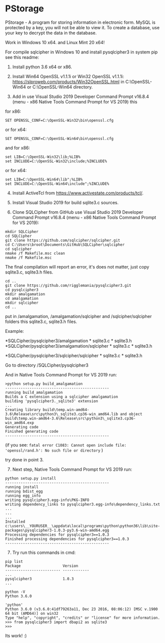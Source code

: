# PStorage
PStorage - A program for storing information in electronic form. 
MySQL is protected by a key, you will not be able to view it. 
To create a database, use your key to decrypt the data in the database.

Work in Windows 10 x64. and Linux Mint 20 x64!
 
For compile sqlcipher in Windows 10 and install pysqlcipher3 in system pip see this readme:

1. Install python 3.6 x64 or x86.

2. Install Win64 OpenSSL v1.1.1i or Win32 OpenSSL v1.1.1i: https://slproweb.com/products/Win32OpenSSL.html
in C:\OpenSSL-Win64 or C:\OpenSSL-Win64 directory.

3. Add in use Visual Studio 2019 Developer Command Prompt v16.8.4 (menu - x86 Native Tools Command Prompt for VS 2019) this

for x86:
```
SET OPENSSL_CONF=C:\OpenSSL-Win32\bin\openssl.cfg
```
or for x64:
```
SET OPENSSL_CONF=C:\OpenSSL-Win64\bin\openssl.cfg
```
and for x86: 
```
set LIB=C:\OpenSSL-Win32\lib;%LIB%
set INCLUDE=C:\OpenSSL-Win32\include;%INCLUDE%
```
or for x64:
```
set LIB=C:\OpenSSL-Win64\lib";%LIB%
set INCLUDE=C:\OpenSSL-Win64\include";%INCLUDE%
```
4. Install ActiveTcl from https://www.activestate.com/products/tcl/.

5. Install Visual Studio 2019 for build sqlite3.c sources.

6. Clone SQLCipher from GitHub use Visual Studio 2019 Developer Command Prompt v16.8.4 (menu - x86 Native Tools Command Prompt for VS 2019):
```
mkdir SQLCipher
cd SQLCipher
git clone https://github.com/sqlcipher/sqlcipher.git
cd C:\Users\broot\Documents\GitHub\SQLCipher\sqlcipher
cd sqlcipher
nmake /f Makefile.msc clean
nmake /f Makefile.msc
```
The final compilation will report an error, it's does not matter, just copy sqlite3.c, sqlite3.h files.
```
cd ..
git clone https://github.com/rigglemania/pysqlcipher3.git
cd pysqlcipher3
mkdir amalgamation
cd amalgamation
mkdir sqlcipher
cd ..
```
put in /amalgamation, /amalgamation/sqlcipher and /sqlcipher/sqlcipher folders this sqlite3.c, sqlite3.h files.

Example:

*SQLCipher/pysqlcipher3/amalgamation
	* sqlite3.c
	* sqlite3.h
*SQLCipher/pysqlcipher3/amalgamation/sqlcipher
	* sqlite3.c
	* sqlite3.h
	
*SQLCipher/pysqlcipher3/sqlcipher/sqlcipher
	* sqlite3.c
	* sqlite3.h

Go to directory /SQLCipher/pysqlcipher3

And in Native Tools Command Prompt for VS 2019 run:
```
>python setup.py build_amalgamation
-----------------------------------------------
running build_amalgamation
Builds a C extension using a sqlcipher amalgamation
building 'pysqlcipher3._sqlite3' extension
...
Creating library build\temp.win-amd64-3.6\Release\src\python3\_sqlite3.cp36-win_amd64.lib and object build\temp.win-amd64-3.6\Release\src\python3\_sqlite3.cp36-win_amd64.exp
Generating code
Finished generating code
-----------------------------------------------
```
(if you see: 
```fatal error C1083: Cannot open include file: 'openssl/rand.h': No such file or directory```
)

try done in point 3.

7. Next step, Native Tools Command Prompt for VS 2019 run:
```
python setup.py install
-----------------------------------------------
running install
running bdist_egg
running egg_info
writing pysqlcipher3.egg-info\PKG-INFO
writing dependency_links to pysqlcipher3.egg-info\dependency_links.txt
...
...
...
Installed c:\users\__YOURUSER__\appdata\local\programs\python\python36\lib\site-packages\pysqlcipher3-1.0.3-py3.6-win-amd64.egg
Processing dependencies for pysqlcipher3==1.0.3
Finished processing dependencies for pysqlcipher3==1.0.3
-----------------------------------------------
```

7. Try run this commands in cmd:
```
pip list
Package                   Version
------------------------- ------------
...
pysqlcipher3              1.0.3
...
```
```
python -V
Python 3.6.0
```
```
'python'
Python 3.6.0 (v3.6.0:41df79263a11, Dec 23 2016, 08:06:12) [MSC v.1900 64 bit (AMD64)] on win32
Type "help", "copyright", "credits" or "license" for more information.
>>> from pysqlcipher3 import dbapi2 as sqlite3
>>>
```
Its work! :)
